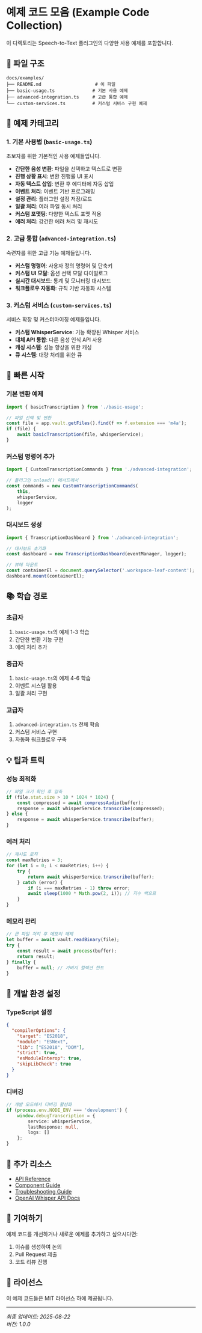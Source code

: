 # 예제 코드 모음 (Example Code Collection)

이 디렉토리는 Speech-to-Text 플러그인의 다양한 사용 예제를 포함합니다.

## 📁 파일 구조

```
docs/examples/
├── README.md                    # 이 파일
├── basic-usage.ts              # 기본 사용 예제
├── advanced-integration.ts     # 고급 통합 예제
└── custom-services.ts          # 커스텀 서비스 구현 예제
```

## 🎯 예제 카테고리

### 1. 기본 사용법 (`basic-usage.ts`)

초보자를 위한 기본적인 사용 예제들입니다.

- **간단한 음성 변환**: 파일을 선택하고 텍스트로 변환
- **진행 상황 표시**: 변환 진행률 UI 표시
- **자동 텍스트 삽입**: 변환 후 에디터에 자동 삽입
- **이벤트 처리**: 이벤트 기반 프로그래밍
- **설정 관리**: 플러그인 설정 저장/로드
- **일괄 처리**: 여러 파일 동시 처리
- **커스텀 포맷팅**: 다양한 텍스트 포맷 적용
- **에러 처리**: 강건한 에러 처리 및 재시도

### 2. 고급 통합 (`advanced-integration.ts`)

숙련자를 위한 고급 기능 예제들입니다.

- **커스텀 명령어**: 사용자 정의 명령어 및 단축키
- **커스텀 UI 모달**: 옵션 선택 모달 다이얼로그
- **실시간 대시보드**: 통계 및 모니터링 대시보드
- **워크플로우 자동화**: 규칙 기반 자동화 시스템

### 3. 커스텀 서비스 (`custom-services.ts`)

서비스 확장 및 커스터마이징 예제들입니다.

- **커스텀 WhisperService**: 기능 확장된 Whisper 서비스
- **대체 API 통합**: 다른 음성 인식 API 사용
- **캐싱 시스템**: 성능 향상을 위한 캐싱
- **큐 시스템**: 대량 처리를 위한 큐

## 🚀 빠른 시작

### 기본 변환 예제

```typescript
import { basicTranscription } from './basic-usage';

// 파일 선택 및 변환
const file = app.vault.getFiles().find(f => f.extension === 'm4a');
if (file) {
    await basicTranscription(file, whisperService);
}
```

### 커스텀 명령어 추가

```typescript
import { CustomTranscriptionCommands } from './advanced-integration';

// 플러그인 onload() 메서드에서
const commands = new CustomTranscriptionCommands(
    this, 
    whisperService, 
    logger
);
```

### 대시보드 생성

```typescript
import { TranscriptionDashboard } from './advanced-integration';

// 대시보드 초기화
const dashboard = new TranscriptionDashboard(eventManager, logger);

// 뷰에 마운트
const containerEl = document.querySelector('.workspace-leaf-content');
dashboard.mount(containerEl);
```

## 📚 학습 경로

### 초급자

1. `basic-usage.ts`의 예제 1-3 학습
2. 간단한 변환 기능 구현
3. 에러 처리 추가

### 중급자

1. `basic-usage.ts`의 예제 4-6 학습
2. 이벤트 시스템 활용
3. 일괄 처리 구현

### 고급자

1. `advanced-integration.ts` 전체 학습
2. 커스텀 서비스 구현
3. 자동화 워크플로우 구축

## 💡 팁과 트릭

### 성능 최적화

```typescript
// 파일 크기 확인 후 압축
if (file.stat.size > 10 * 1024 * 1024) {
    const compressed = await compressAudio(buffer);
    response = await whisperService.transcribe(compressed);
} else {
    response = await whisperService.transcribe(buffer);
}
```

### 에러 처리

```typescript
// 재시도 로직
const maxRetries = 3;
for (let i = 0; i < maxRetries; i++) {
    try {
        return await whisperService.transcribe(buffer);
    } catch (error) {
        if (i === maxRetries - 1) throw error;
        await sleep(1000 * Math.pow(2, i)); // 지수 백오프
    }
}
```

### 메모리 관리

```typescript
// 큰 파일 처리 후 메모리 해제
let buffer = await vault.readBinary(file);
try {
    const result = await process(buffer);
    return result;
} finally {
    buffer = null; // 가비지 컬렉션 힌트
}
```

## 🔧 개발 환경 설정

### TypeScript 설정

```json
{
  "compilerOptions": {
    "target": "ES2018",
    "module": "ESNext",
    "lib": ["ES2018", "DOM"],
    "strict": true,
    "esModuleInterop": true,
    "skipLibCheck": true
  }
}
```

### 디버깅

```typescript
// 개발 모드에서 디버깅 활성화
if (process.env.NODE_ENV === 'development') {
    window.debugTranscription = {
        service: whisperService,
        lastResponse: null,
        logs: []
    };
}
```

## 📖 추가 리소스

- [API Reference](../api-reference.md)
- [Component Guide](../component-guide.md)
- [Troubleshooting Guide](../troubleshooting.md)
- [OpenAI Whisper API Docs](https://platform.openai.com/docs/guides/speech-to-text)

## 🤝 기여하기

예제 코드를 개선하거나 새로운 예제를 추가하고 싶으시다면:

1. 이슈를 생성하여 논의
2. Pull Request 제출
3. 코드 리뷰 진행

## 📝 라이선스

이 예제 코드들은 MIT 라이선스 하에 제공됩니다.

---

*최종 업데이트: 2025-08-22*  
*버전: 1.0.0*